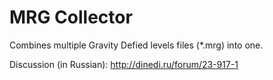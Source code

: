 # MRG Collector
Combines multiple Gravity Defied levels files (*.mrg) into one.

Discussion (in Russian): http://dinedi.ru/forum/23-917-1
